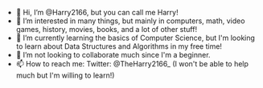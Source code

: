 - 👋 Hi, I’m @Harry2166, but you can call me Harry!
- 👀 I’m interested in many things, but mainly in computers, math, video games, history, movies, books, and a lot of other stuff!
- 🌱 I’m currently learning the basics of Computer Science, but I'm looking to learn about Data Structures and Algorithms in my free time!
- 💞️ I’m not looking to collaborate much since I'm a beginner.
- 📫 How to reach me: Twitter: @TheHarry2166_ (I won't be able to help much but I'm willing to learn!)

<!---
Harry2166/Harry2166 is a ✨ special ✨ repository because its `README.md` (this file) appears on your GitHub profile.
You can click the Preview link to take a look at your changes.
--->
